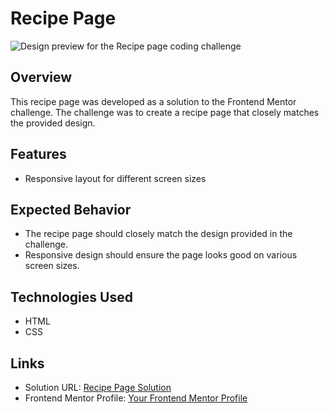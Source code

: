 # Recipe Page

![Design preview for the Recipe page coding challenge](./design/desktop-preview.jpg)

## Overview

This recipe page was developed as a solution to the Frontend Mentor challenge. The challenge was to create a recipe page that closely matches the provided design.

## Features

- Responsive layout for different screen sizes

## Expected Behavior

- The recipe page should closely match the design provided in the challenge.
- Responsive design should ensure the page looks good on various screen sizes.

## Technologies Used

- HTML
- CSS

## Links

- Solution URL: [Recipe Page Solution](https://matbac85.github.io/recipe-page/)
- Frontend Mentor Profile: [Your Frontend Mentor Profile](https://www.frontendmentor.io/profile/matbac85)
